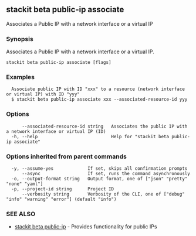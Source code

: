 ## stackit beta public-ip associate

Associates a Public IP with a network interface or a virtual IP

### Synopsis

Associates a Public IP with a network interface or a virtual IP.

```
stackit beta public-ip associate [flags]
```

### Examples

```
  Associate public IP with ID "xxx" to a resource (network interface or virtual IP) with ID "yyy"
  $ stackit beta public-ip associate xxx --associated-resource-id yyy
```

### Options

```
      --associated-resource-id string   Associates the public IP with a network interface or virtual IP (ID)
  -h, --help                            Help for "stackit beta public-ip associate"
```

### Options inherited from parent commands

```
  -y, --assume-yes             If set, skips all confirmation prompts
      --async                  If set, runs the command asynchronously
  -o, --output-format string   Output format, one of ["json" "pretty" "none" "yaml"]
  -p, --project-id string      Project ID
      --verbosity string       Verbosity of the CLI, one of ["debug" "info" "warning" "error"] (default "info")
```

### SEE ALSO

* [stackit beta public-ip](./stackit_beta_public-ip.md)	 - Provides functionality for public IPs

